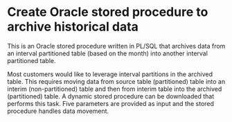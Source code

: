 # Create Oracle stored procedure to archive historical data

This is an Oracle stored procedure written in PL/SQL that archives data from an interval partitioned table (based on the month) into
another interval partitioned table.  

Most customers would like to leverage interval partitions in the archived table.  This requires moving data from source table (partitioned) 
table into an interim (non-partitioned) table and then from interim table into the archived (partitioned) table.  A dynamic stored procedure 
can be downloaded that performs this task.  Five parameters are provided as input and the stored procedure handles data movement.  




